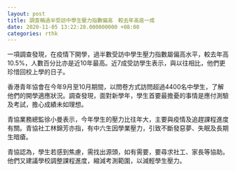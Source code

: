 ```yaml
---
layout: post
title: 調查稱過半受訪中學生壓力指數偏高　較去年高逾一成
date: 2020-11-05 13:22:28.000000000 +08:00
categories: rthk
---
```


一項調查發現，在疫情下開學，過半數受訪中學生壓力指數屬偏高水平，較去年高10.5%，人數百分比亦是近10年最高。近7成受訪學生表示，與以往相比，他們更珍惜回校上學的日子。

香港青年協會在今年9月至10月期間，以問卷方式訪問超過4400名中學生，了解他們的開學適應狀況。調查發現，面對新學年，學生首要最擔憂的事情是應付測驗及考試，擔心成績未如理想。

青協業務總監徐小曼表示，今年學生的壓力比往年大，主要與疫情及追趕課程進度有關。青協社工林錦芳亦指，有中六生因學業壓力，引致不斷發惡夢、失眠及長期生暗瘡。

青協認為，學生若感到焦慮，需找出源頭，如有需要，要尋求社工、家長等協助。他們又建議學校調整課程進度，縮減考測範圍，以減輕學生壓力。

